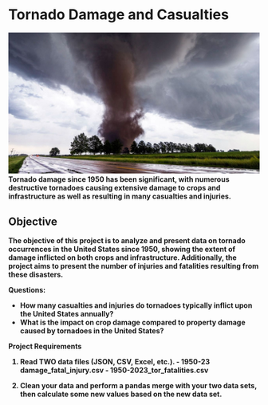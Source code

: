 # <b>Tornado Damage and Casualties<b>


![tornado](images/tornado.jpg)</br>
Tornado damage since 1950 has been significant, with numerous destructive tornadoes causing 
extensive damage to crops and infrastructure as well as resulting in many casualties and injuries.


## <b>Objective<b>
The objective of this project is to analyze and present data on tornado occurrences in the United
States since 1950, showing the extent of damage inflicted on both crops and infrastructure.
Additionally, the project aims to present the number of injuries and fatalities resulting from
these disasters.

Questions:
- How many casualties and injuries do tornadoes typically inflict upon the United States annually?
- What is the impact on crop damage compared to property damage caused by tornadoes in the United 
  States? 

<b>Project Requirements<b>
  
   1. Read TWO data files (JSON, CSV, Excel, etc.).
     - 1950-23 damage_fatal_injury.csv
     - 1950-2023_tor_fatalities.csv

  2. Clean your data and perform a pandas merge with your two data sets, then calculate some new
     values based on the new data set.
